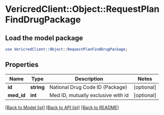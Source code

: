 # VericredClient::Object::RequestPlanFindDrugPackage

## Load the model package
```perl
use VericredClient::Object::RequestPlanFindDrugPackage;
```

## Properties
Name | Type | Description | Notes
------------ | ------------- | ------------- | -------------
**id** | **string** | National Drug Code ID (Package) | [optional] 
**med_id** | **int** | Med ID, mutually exclusive with id | [optional] 

[[Back to Model list]](../README.md#documentation-for-models) [[Back to API list]](../README.md#documentation-for-api-endpoints) [[Back to README]](../README.md)


